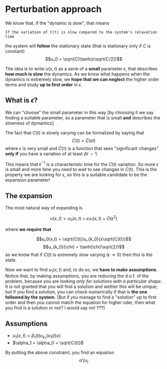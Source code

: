 # Perturbation approach

We know that, if the "dynamic is slow", that means

    If the variation of C(t) is slow compared to the system's relaxation time

the system will **follow** the stationary state (that is stationary only if $C$ is constant)
$$u_0 = \sqrt{C}\tanh(x\sqrt{C/2})$$

The idea is to write $u(x,t)$ as a serie of a **small** parameter $\epsilon$, that describes **how much is slow** the dynamics.
As we know what happens when the dynamics is extremely slow, we **hope that we can neglect** the higher order terms and study **up to first order** in $\epsilon$.

## What is $\epsilon$?
We can "choose" the small parameter in this way
[by choosing it we say finding a suitable parameter, so a parameter that is small **and** describes the slowness of dymamics]

The fact that $C(t)$ is slowly varying can be formalized by saying that
$$C(t) = \tilde{C}(\epsilon t)$$
where $\epsilon$ is very small and $\tilde{C}(\tau)$ is a function that sees "significant changes" **only if** you have a variation of at least $\Delta \tau \sim 1$.

This means that $\epsilon^{-1}$ is a characteristic time for the $C(t)$ variation.
So more $\epsilon$ is small and more time you need to wait to see changes in $C(t)$.
This is the property we are looking for $\epsilon$, so this is a suitable candidate to be the expansion parameter!

## The expansion
The most natural way of expanding is

$$u(x, t) = u_0(x,t) + \epsilon u_1(x,t) + O(\epsilon^2)$$

where **we require that**

$$u_0(x,t) = \sqrt{C(t)}u_{k_0}(x\sqrt{C(t)})$$
$$u_{k_0}(\chi) = \tanh(\chi/\sqrt{2})$$
as we know that if $C(t)$ is extremely slow varying ($\epsilon\rightarrow 0$) then this is the state.

Now we want to find $u_1(x,t)$ and, to do so, we **have to make assumptions**.
Notice that, by making assumptions, you are reducing the d.o.f. of the problem, because you are looking _only for solutions with a particular shape_.
It is not granted that you will find a solution and wether this will be unique; but if you find a solution, you can check numerically if that is **the one followed by the system**.
[But if you manage to find a "solution" up to first order and then you cannot match the equation for higher oder, then what you find is a solution or not? I would say no! ???]

## Assumptions
- $u_1(x, t) = \beta_1(t)u_{k_1}(\alpha_1(t)x)$
- $\alpha_1 = \alpha_0 = \sqrt{C(t)}$

By putting the above constraint, you find an equation
$$\alpha'(u_)$$

